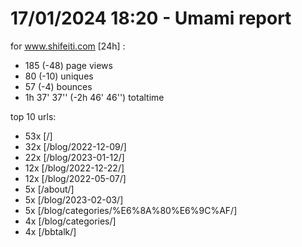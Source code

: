 # 17/01/2024 18:20 - Umami report
for www.shifeiti.com [24h] :

 - 185 (-48) page views
 - 80 (-10) uniques
 - 57 (-4) bounces
 - 1h 37' 37'' (-2h 46' 46'') totaltime


top 10 urls:
 - 53x [/]
 - 32x [/blog/2022-12-09/]
 - 22x [/blog/2023-01-12/]
 - 12x [/blog/2022-12-22/]
 - 12x [/blog/2022-05-07/]
 - 5x [/about/]
 - 5x [/blog/2023-02-03/]
 - 5x [/blog/categories/%E6%8A%80%E6%9C%AF/]
 - 4x [/blog/categories/]
 - 4x [/bbtalk/]


